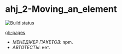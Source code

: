 # ahj_2-Moving_an_element

[![Build status](https://ci.appveyor.com/api/projects/status/c7ddviu3e5cmgxcx?svg=true)](https://ci.appveyor.com/project/SergeStepanov/ahj-2-moving-an-element)

[gh-pages]()

* *МЕНЕДЖЕР ПАКЕТОВ*: npm. 
* *АВТОТЕСТЫ*: нет.
